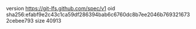 version https://git-lfs.github.com/spec/v1
oid sha256:efabf9e2c43c1ca59df286394bab6c6760dc8b7ee2046b7693216732cebee793
size 40913

